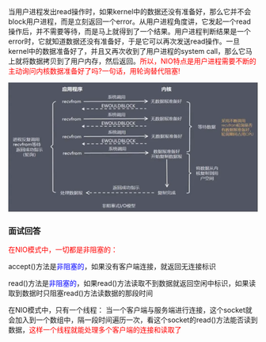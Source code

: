 当用户进程发出read操作时，如果kernel中的数据还没有准备好，那么它并不会block用户进程，而是立刻返回一个error。从用户进程角度讲，它发起一个read操作后，并不需要等待，而是马上就得到了一个结果。用户进程判断结果是一个error时，它就知道数据还没有准备好，于是它可以再次发送read操作。一旦kernel中的数据准备好了，并且又再次收到了用户进程的system call，那么它马上就将数据拷贝到了用户内存，然后返回。<font color = 'red'>所以，NIO特点是用户进程需要不断的主动询问内核数据准备好了吗?一句话，用轮询替代阻塞!</font>

![](images/5.NIO.jpg)

### 面试回答

<font color = 'red'>在NIO模式中，一切都是非阻塞的：</font>

accept()方法是<font color = 'blue'>非阻塞的</font>，如果没有客户端连接，就返回无连接标识

read()方法是<font color = 'blue'>非阻塞的</font>，如果read()方法读取不到数据就返回空闲中标识，如果读取到数据时只阻塞read()方法读数据的那段时间

在NIO模式中，只有一个线程：
当一个客户端与服务端进行连接，这个socket就会加入到一个数组中，隔一段时间遍历一次，看这个socket的read()方法能否读到数据，<font color = 'red'>这样一个线程就能处理多个客户端的连接和读取了</font>











